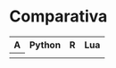 Comparativa
=====================


<table>
    <tr>
        <th>A</th>
        <th>Python</th>
        <th>R</th>
        <th>Lua</th>
    </tr>
    <tr>
        <th></th>
        <td></td>
        <td></td>
        <td></td>
    </tr>


</table>
